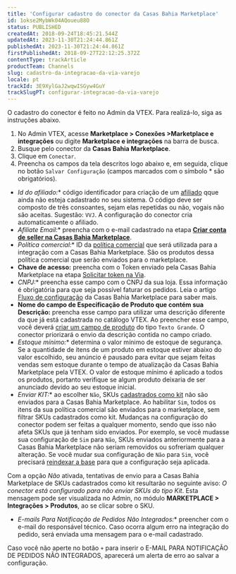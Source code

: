 ```yaml
---
title: 'Configurar cadastro do conector da Casas Bahia Marketplace'
id: 1okse2MybWk04AQoueu88O
status: PUBLISHED
createdAt: 2018-09-24T18:45:21.544Z
updatedAt: 2023-11-30T21:24:44.861Z
publishedAt: 2023-11-30T21:24:44.861Z
firstPublishedAt: 2018-09-27T22:12:25.372Z
contentType: trackArticle
productTeam: Channels
slug: cadastro-da-integracao-da-via-varejo
locale: pt
trackId: 3E9XylGaJ2wqwISGyw4GuY
trackSlugPT: configurar-integracao-da-via-varejo
---
```


O cadastro do conector é feito no Admin da VTEX. Para realizá-lo, siga as instruções abaixo.

1. No Admin VTEX, acesse **Marketplace > Conexões >Marketplace e integrações** ou digite **Marketplace e integrações** na barra de busca.  
2. Busque pelo conector da **Casas Bahia Marketplace**.  
3. Clique em `Conectar`.
5. Preencha os campos da tela descritos logo abaixo e, em seguida, clique no botão `Salvar Configuração` (campos marcados com o símbolo * são obrigatórios).

- **Id do afiliado*:** código identificador para criação de um [afiliado](https://help.vtex.com/pt/tutorial/o-que-e-afiliado) qque ainda não esteja cadastrado no seu sistema. O código deve ser composto de três consoantes, sejam elas repetidas ou não, vogais não são aceitas. Sugestão: `VVJ`. A configuração do conector cria automaticamente o afiliado.
- **Afiliate Email*:** preencha com o e-mail cadastrado na etapa [**Criar conta de seller na Casas Bahia Marketplace**](https://help.vtex.com/pt/tracks/configurar-integracao-da-via-varejo--3E9XylGaJ2wqwISGyw4GuY/2oxPVeYpVgA8IrhaDqKon6#criar-conta-de-seller-na-via).
- **Política comercial*:** ID da [política comercial](https://help.vtex.com/pt/tutorial/como-funciona-uma-politica-comercial--6Xef8PZiFm40kg2STrMkMV) que será utilizada para a integração com a Casas Bahia Marketplace. São os produtos dessa política comercial que serão enviados para o marketplace.
- **Chave de acesso:** preencha com o Token enviado pela Casas Bahia Marketplace na etapa [Solicitar token na Via](https://help.vtex.com/pt/tracks/configurar-integracao-da-via-varejo--3E9XylGaJ2wqwISGyw4GuY/2oxPVeYpVgA8IrhaDqKon6#solicitar-token-na-via).
- **CNPJ*:** preencha esse campo com o CNPJ da sua loja. Essa informação é obrigatória para que seja possível faturar os pedidos. Leia o artigo [Fluxo de configuração](https://help.vtex.com/pt/tutorial/como-funciona-a-integracao-da-cnova-via-varejo) da Casas Bahia Marketplace para saber mais.
- **Nome do campo de Especificação de Produto que contém sua Descrição:** preencha esse campo para utilizar uma descrição diferente da que já está cadastrada no catálogo VTEX. Ao preencher esse campo, você deverá [criar um campo de produto](https://help.vtex.com/pt/tutorial/criando-um-campo-de-produto--tutorials_106) do tipo `Texto Grande`. O conector priorizará o envio da descrição contida no campo criado.
- **Estoque mínimo*:** determina o valor mínimo de estoque de segurança. Se a quantidade de itens de um produto em estoque estiver abaixo do valor escolhido, seu anúncio é pausado para evitar que sejam feitas vendas sem estoque durante o tempo de atualização da Casas Bahia Marketplace pela VTEX. O valor de estoque mínimo é aplicado a todos os produtos, portanto verifique se algum produto deixaria de ser anunciado devido ao seu estoque inicial.
- **Enviar KIT*:** ao escolher `Não`, SKUs [cadastrados como kit](https://help.vtex.com/pt/tutorial/cadastrando-kit--tutorials_215) não são enviados para a Casas Bahia Marketplace. Ao habilitar `Sim`, todos os itens da sua política comercial são enviados para o marketplace, sem filtrar SKUs cadastrados como kit. Mudanças na configuração do conector podem ser feitas a qualquer momento, sendo que isso não afeta SKUs que já tenham sido enviados. Por exemplo, se você mudasse sua configuração de `Sim` para `Não`, SKUs enviados anteriormente para a Casas Bahia Marketplace não seriam removidos ou sofreriam qualquer alteração. Se você mudar sua configuração de `Não` para `Sim`, você precisará [reindexar a base](https://help.vtex.com/pt/tutorial/manutencao-de-base-full-cleanup--34P9LGs7BCIQK6acQom802) para que a configuração seja aplicada.

<div class="alert alert-info">
Com a opção <i>Não</i> ativada, tentativas de envio para a Casas Bahia Marketplace de SKUs cadastrados como kit resultarão no seguinte aviso: <i>O conector está configurado para não enviar SKUs do tipo Kit</i>. Esta mensagem pode ser visualizada no Admin, no módulo <b>MARKETPLACE > Integrações > Produtos</b>, ao se clicar sobre o SKU.</div>

- **E-mails Para Notificação de Pedidos Não Integrados*:** preencher com o e-mail do responsável técnico. Caso ocorra algum erro na integração do pedido, será enviada uma mensagem para o e-mail cadastrado.

<div class="alert alert-warning">Caso você não aperte no botão <code>+</code> para inserir o E-MAIL PARA NOTIFICAÇÃO DE PEDIDOS NÃO INTEGRADOS, aparecerá um alerta de erro ao salvar a configuração.</div>
